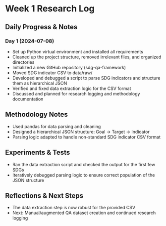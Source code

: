 # Week 1 Research Log

## Daily Progress & Notes
### Day 1 (2024-07-08)
- Set up Python virtual environment and installed all requirements
- Cleaned up the project structure, removed irrelevant files, and organized directories
- Initialized a new GitHub repository (sdg-qa-framework)
- Moved SDG indicator CSV to data/raw/
- Developed and debugged a script to parse SDG indicators and structure them as hierarchical JSON
- Verified and fixed data extraction logic for the CSV format
- Discussed and planned for research logging and methodology documentation

## Methodology Notes
- Used pandas for data parsing and cleaning
- Designed a hierarchical JSON structure: Goal → Target → Indicator
- Parsing logic adapted to handle non-standard SDG indicator CSV format

## Experiments & Tests
- Ran the data extraction script and checked the output for the first few SDGs
- Iteratively debugged parsing logic to ensure correct population of the JSON structure

## Reflections & Next Steps
- The data extraction step is now robust for the provided CSV
- Next: Manual/augmented QA dataset creation and continued research logging 